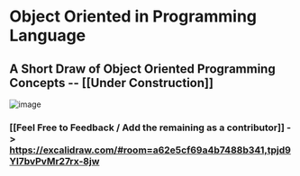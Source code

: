 #  Object Oriented in Programming Language 
## A Short Draw of Object Oriented Programming Concepts -- [[Under Construction]]

![image](https://github.com/mdabir1203/objectsNcpp/assets/66947064/b87cf0ee-afaf-4372-9f03-e2fc4803e1a8)






###  [[Feel Free to Feedback / Add the remaining as a contributor]]  -> https://excalidraw.com/#room=a62e5cf69a4b7488b341,tpjd9Yl7bvPvMr27rx-8jw
